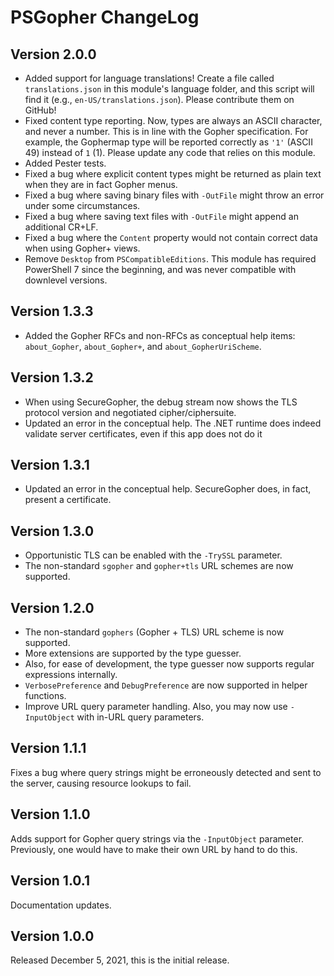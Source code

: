 # PSGopher ChangeLog

## Version 2.0.0
-  Added support for language translations!  Create a file called `translations.json` in this module's language folder, and this script will find it (e.g., `en-US/translations.json`).  Please contribute them on GitHub!
-  Fixed content type reporting.  Now, types are always an ASCII character, and never a number.  This is in line with the Gopher specification.  For example, the Gophermap type will be reported correctly as `'1'` (ASCII 49) instead of `1` (1).  Please update any code that relies on this module.
-  Added Pester tests.
-  Fixed a bug where explicit content types might be returned as plain text when they are in fact Gopher menus.
-  Fixed a bug where saving binary files with `-OutFile` might throw an error under some circumstances.
-  Fixed a bug where saving text files with `-OutFile` might append an additional CR+LF.
-  Fixed a bug where the `Content` property would not contain correct data when using Gopher+ views.
-  Remove `Desktop` from `PSCompatibleEditions`.  This module has required PowerShell 7 since the beginning, and was never compatible with downlevel versions.

## Version 1.3.3
-  Added the Gopher RFCs and non-RFCs as conceptual help items:  `about_Gopher`, `about_Gopher+`, and `about_GopherUriScheme`.

## Version 1.3.2
-  When using SecureGopher, the debug stream now shows the TLS protocol version and negotiated cipher/ciphersuite.
-  Updated an error in the conceptual help.  The .NET runtime does indeed validate server certificates, even if this app does not do it

## Version 1.3.1
-  Updated an error in the conceptual help.  SecureGopher does, in fact, present a certificate.

## Version 1.3.0
-  Opportunistic TLS can be enabled with the `-TrySSL` parameter.
-  The non-standard `sgopher` and `gopher+tls` URL schemes are now supported.

## Version 1.2.0
-  The non-standard `gophers` (Gopher + TLS) URL scheme is now supported.
-  More extensions are supported by the type guesser.
-  Also, for ease of development, the type guesser now supports regular expressions internally.
-  `VerbosePreference` and `DebugPreference` are now supported in helper functions.
-  Improve URL query parameter handling.  Also, you may now use `-InputObject` with in-URL query parameters.

## Version 1.1.1
Fixes a bug where query strings might be erroneously detected and sent to the server, causing resource lookups to fail.

## Version 1.1.0
Adds support for Gopher query strings via the `-InputObject` parameter.  Previously, one would have to make their own URL by hand to do this.

## Version 1.0.1
Documentation updates.

## Version 1.0.0
Released December 5, 2021, this is the initial release.